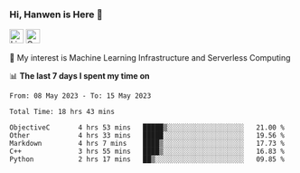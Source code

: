 ### Hi, Hanwen is Here 👋
<p>
	<a href="https://www.linkedin.com/in/liu-hanwen/"><img src="https://img.shields.io/badge/@hanwen-0A66C2?style=flat&logo=LinkedIn&logoColor=white" alt="Linkedin"  height="25px"/></a> 
	<a href="https://scholar.google.com/citations?user=HDF0su0AAAAJ"><img src="https://img.shields.io/badge/scholar-4385FE.svg?&style=plastic&logo=google-scholar&logoColor=white" alt="Google Scholar" height="25px"> </a>
</p>
🌱 My interest is Machine Learning Infrastructure and Serverless Computing

📊 **The last 7 days I spent my time on** 
<!--START_SECTION:waka-->

```text
From: 08 May 2023 - To: 15 May 2023

Total Time: 18 hrs 43 mins

ObjectiveC       4 hrs 53 mins   █████▒░░░░░░░░░░░░░░░░░░░   21.00 %
Other            4 hrs 33 mins   █████░░░░░░░░░░░░░░░░░░░░   19.56 %
Markdown         4 hrs 7 mins    ████▒░░░░░░░░░░░░░░░░░░░░   17.73 %
C++              3 hrs 55 mins   ████▒░░░░░░░░░░░░░░░░░░░░   16.83 %
Python           2 hrs 17 mins   ██▒░░░░░░░░░░░░░░░░░░░░░░   09.85 %
```

<!--END_SECTION:waka-->


<!--
**david990917/david990917** is a ✨ _special_ ✨ repository because its `README.md` (this file) appears on your GitHub profile.

Here are some ideas to get you started:

- 🔭 I’m currently working on ...
- 🌱 I’m currently learning ...
- 👯 I’m looking to collaborate on ...
- 🤔 I’m looking for help with ...
- 💬 Ask me about ...
- 📫 How to reach me: ...
- 😄 Pronouns: ...
- ⚡ Fun fact: ...
-->
